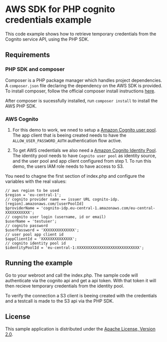 # AWS SDK for PHP cognito credentials example

This code example shows how to retrieve temporary credentials from the Cognito service API, using the PHP SDK.

## Requirements

### PHP SDK and composer

Composer is a PHP package manager which handles project dependencies. A `composer.json` file declaring the dependency on the AWS SDK is provided. To install composer, follow the official composer install instructions [here](https://getcomposer.org/).

After composer is sucessfully installed, run `composer install` to install the AWS PHP SDK.

### AWS Cognito 

1. For this demo to work, we nned to setup a [Amazon Cognito user pool](https://docs.aws.amazon.com/cognito/latest/developerguide/cognito-user-pools.html). The app client that is beeing created needs to have the `ALLOW_USER_PASSWORD_AUTH` authentication flow active.

2. To get AWS credentials we also need a [Amazon Cognito Identity Pool](https://docs.aws.amazon.com/cognito/latest/developerguide/cognito-identity.html). The identity pool needs to have `Cognito user pool` as identity source, and the user pool and app client configured from step 1. To run this demo, the users IAM role needs to have access to S3. 

You need to chagne the first section of index.php and configure the variables with the real values:

```
// aws region to be used
$region = 'eu-central-1';
// cognito provider name == issuer URL cognito-idp.[region].amazonaws.com/[userPoolId]
$providerName = 'cognito-idp.eu-central-1.amazonaws.com/eu-central-XXXXXXXXXXX';
// cognito user login (username, id or email)
$userName = 'testuser';
// cognito password
$userPassword = 'XXXXXXXXXXXXXX';
// user pool app client id 
$appClientId = 'XXXXXXXXXXXXXX';
// cognito identity pool id 
$identityPoolId = 'eu-central-1:XXXXXXXXXXXXXXXXXXXXXXXXXXXX';
```

## Running the example

Go to your webroot and call the index.php. The sample code will authenticate via the cognito api and get a api token. With that token it will then recieve temporary credentials from the identity pool. 

To verify the connection a S3 client is beeing created with the credentials and a testcall is made to the S3 api via the PHP SDK. 

## License

This sample application is distributed under the
[Apache License, Version 2.0](http://www.apache.org/licenses/LICENSE-2.0).